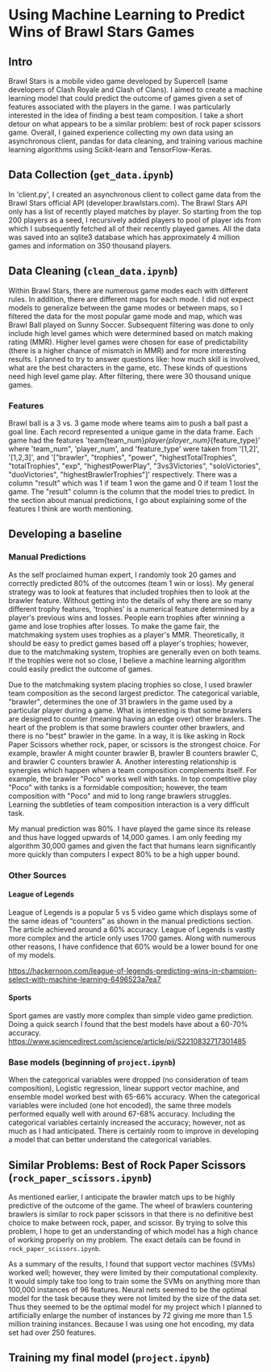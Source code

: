 # Using Machine Learning to Predict Wins of Brawl Stars Games
## Intro
Brawl Stars is a mobile video game developed by Supercell (same developers of Clash Royale and Clash of Clans). I aimed to create a machine learning model that could predict the outcome of games given a set of features associated with the players in the game. I was particularly interested in the idea of finding a best team composition. I take a short detour on what appears to be a similar problem: best of rock paper scissors game. Overall, I gained experience collecting my own data using an asynchronous client, pandas for data cleaning, and training various machine learning algorithms using Scikit-learn and TensorFlow-Keras.

## Data Collection (`get_data.ipynb`)
In 'client.py', I created an asynchronous client to collect game data from the Brawl Stars official API (developer.brawlstars.com). The Brawl Stars API only has a list of recently played matches by player. So starting from the top 200 players as a seed, I recursively added players to pool of player ids from which I subsequently fetched all of their recently played games. All the data was saved into an sqlite3 database which has approximately 4 million games and information on 350 thousand players.

## Data Cleaning (`clean_data.ipynb`)
Within Brawl Stars, there are numerous game modes each with different rules. In addition, there are different maps for each mode. I did not expect models to generalize between the game modes or between maps, so I filtered the data for the most popular game mode and map, which was Brawl Ball played on Sunny Soccer. Subsequent filtering was done to only include high level games which were determined based on match making rating (MMR). Higher level games were chosen for ease of predictability (there is a higher chance of mismatch in MMR) and for more interesting results. I planned to try to answer questions like: how much skill is involved, what are the best characters in the game, etc. These kinds of questions need high level game play. After filtering, there were 30 thousand unique games.

### Features
Brawl ball is a 3 vs. 3 game mode where teams aim to push a ball past a goal line. Each record represented a unique game in the data frame. Each game had the features 'team{team_num}_player{player_num}_{feature_type}' where 'team_num", 'player_num', and 'feature_type' were taken from '[1,2]', '[1,2,3]', and '["brawler", "trophies", "power", "highestTotalTrophies", "totalTrophies", "exp", "highestPowerPlay", "3vs3Victories", "soloVictories", "duoVictories", "highestBrawlerTrophies"]' respectively. There was a column "result" which was 1 if team 1 won the game and 0 if team 1 lost the game. The "result" column is the column that the model tries to predict. In the section about manual predictions, I go about explaining some of the features I think are worth mentioning.

## Developing a baseline
### Manual Predictions
As the self proclaimed human expert, I randomly took 20 games and correctly predicted 80% of the outcomes (team 1 win or loss). My general strategy was to look at features that included trophies then to look at the brawler feature. Without getting into the details of why there are so many different trophy features, 'trophies' is a numerical feature determined by a player's previous wins and losses. People earn trophies after winning a game and lose trophies after losses. To make the game fair, the matchmaking system uses trophies as a player's MMR. Theoretically, it should be easy to predict games based off a player's trophies; however, due to the matchmaking system, trophies are generally even on both teams. If the trophies were not so close, I believe a machine learning algorithm could easily predict the outcome of games.

Due to the matchmaking system placing trophies so close, I used brawler team composition as the second largest predictor. The categorical variable, "brawler", determines the one of 31 brawlers in the game used by a particular player during a game. What is interesting is that some brawlers are designed to counter (meaning having an edge over) other brawlers. The heart of the problem is that some brawlers counter other brawlers, and there is no "best" brawler in the game. In a way, it is like asking in Rock Paper Scissors whether rock, paper, or scissors is the strongest choice. For example, brawler A might counter brawler B, brawler B counters brawler C, and brawler C counters brawler A. Another interesting relationship is synergies which happen when a team composition complements itself. For example, the brawler "Poco" works well with tanks. In top competitive play "Poco" with tanks is a formidable composition; however, the team composition with "Poco" and mid to long range brawlers struggles. Learning the subtleties of team composition interaction is a very difficult task.

My manual prediction was 80%. I have played the game since its release and thus have logged upwards of 14,000 games. I am only feeding my algorithm 30,000 games and given the fact that humans learn significantly more quickly than computers I expect 80% to be a high upper bound.

### Other Sources
#### League of Legends
League of Legends is a popular 5 vs 5 video game which displays some of the same ideas of “counters” as shown in the manual predictions section. The article achieved around a 60% accuracy. League of Legends is vastly more complex and the article only uses 1700 games. Along with numerous other reasons, I have confidence that 60% would be a lower bound for one of my models.

https://hackernoon.com/league-of-legends-predicting-wins-in-champion-select-with-machine-learning-6496523a7ea7

#### Sports
Sport games are vastly more complex than simple video game prediction. Doing a quick search I found that the best models have about a 60-70% accuracy.
https://www.sciencedirect.com/science/article/pii/S2210832717301485

### Base models (beginning of `project.ipynb`)
When the categorical variables were dropped (no consideration of team composition), Logistic regression, linear support vector machine, and ensemble model worked best with 65-66% accuracy. When the categorical variables were included (one hot encoded), the same three models performed equally well with around 67-68% accuracy. Including the categorical variables certainly increased the accuracy; however, not as much as I had anticipated. There is certainly room to improve in developing a model that can better understand the categorical variables.

## Similar Problems: Best of Rock Paper Scissors (`rock_paper_scissors.ipynb`)
As mentioned earlier, I anticipate the brawler match ups to be highly predictive of the outcome of the game. The wheel of brawlers countering brawlers is similar to rock paper scissors in that there is no definitive best choice to make between rock, paper, and scissor. By trying to solve this problem, I hope to get an understanding of which model has a high chance of working properly on my problem. The exact details can be found in `rock_paper_scissors.ipynb`.

As a summary of the results, I found that support vector machines (SVMs) worked well; however, they were limited by their computational complexity. It would simply take too long to train some the SVMs on anything more than 100,000 instances of 96 features. Neural nets seemed to be the optimal model for the task because they were not limited by the size of the data set. Thus they seemed to be the optimal model for my project which I planned to artificially enlarge the number of instances by 72 giving me more than 1.5 million training instances. Because I was using one hot encoding, my data set had over 250 features.

## Training my final model (`project.ipynb`)
